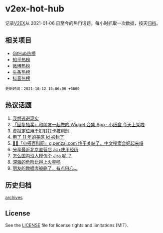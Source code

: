 # v2ex-hot-hub

 记录[V2EX](https://www.v2ex.com/)从 2021-01-06 日至今的热门话题。每小时抓取一次数据，按天[归档](archives)。
 
 ## 相关项目

- [GitHub热榜](https://github.com/lonnyzhang423/github-hot-hub)
- [知乎热榜](https://github.com/lonnyzhang423/zhihu-hot-hub)
- [微博热榜](https://github.com/lonnyzhang423/weibo-hot-hub)
- [头条热榜](https://github.com/lonnyzhang423/toutiao-hot-hub)
- [抖音热榜](https://github.com/lonnyzhang423/douyin-hot-hub)


 `更新时间：2021-10-12 15:06:08 +0800`

## 热议话题

1. [我想逃避现实](https://www.v2ex.com/t/807189)
1. [「回复抽奖」和朋友一起做的 Widget 合集 App · 小纸盒 今天上架啦](https://www.v2ex.com/t/807126)
1. [虚拟定位用于钉钉打卡被判刑](https://www.v2ex.com/t/807144)
1. [用了 11 年的美区 id 被封了](https://www.v2ex.com/t/807152)
1. [🎉🎉「小搭百科网」g.penzai.com 终于关站了。中文搜索会好起来吗](https://www.v2ex.com/t/807150)
1. [分享最近北京直营店 ac+使用经历](https://www.v2ex.com/t/807236)
1. [怎么国内没人模仿个 Jira 呢 ？](https://www.v2ex.com/t/807084)
1. [深海的危险比得上火星吗](https://www.v2ex.com/t/807210)
1. [朋友的数据库被删了，有点揪心...](https://www.v2ex.com/t/807226)

## 历史归档

[archives](archives)

## License

See the [LICENSE](LICENSE) file for license rights and limitations (MIT).
